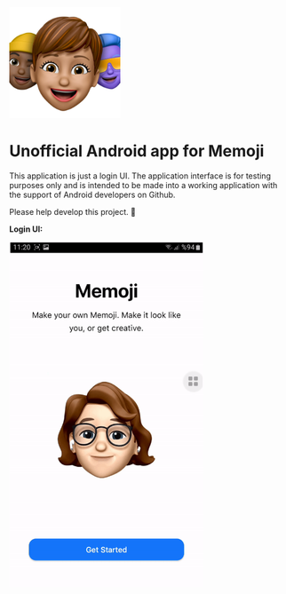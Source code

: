 <img width="200" src="https://github.com/edizbaha/Memoji-For-Android/blob/main/icon.png?raw=true"/>

# Unofficial Android app for Memoji

This application is just a login UI.
The application interface is for testing purposes only and is intended to be made into a working application with the support of Android developers on Github.

Please help develop this project. 🙏

<b>Login UI:</b>

<img width="350" src="https://github.com/edizbaha/Memoji-For-Android/blob/main/loginui.gif?raw=true"/>

